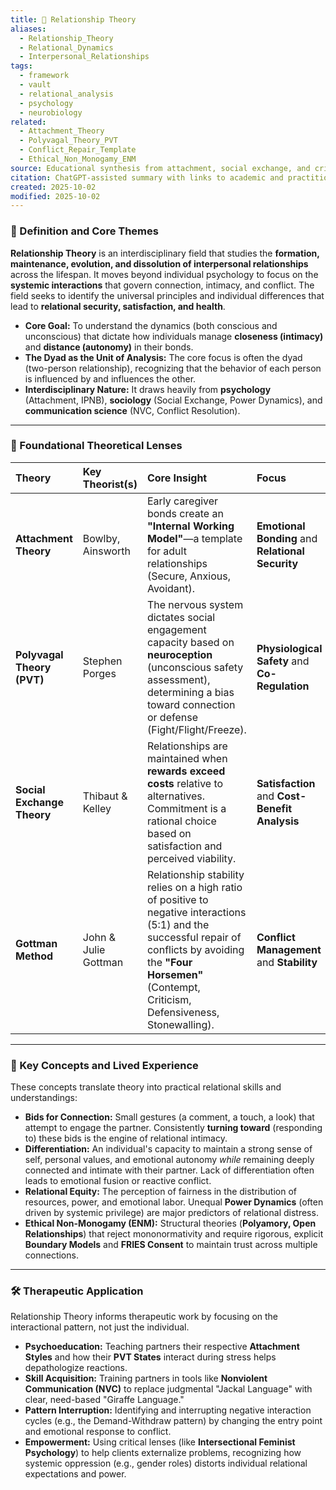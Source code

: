 ```yaml
---
title: 💖 Relationship Theory
aliases:
  - Relationship_Theory
  - Relational_Dynamics
  - Interpersonal_Relationships
tags:
  - framework
  - vault
  - relational_analysis
  - psychology
  - neurobiology
related:
  - Attachment_Theory
  - Polyvagal_Theory_PVT
  - Conflict_Repair_Template
  - Ethical_Non_Monogamy_ENM
source: Educational synthesis from attachment, social exchange, and critical relational theories
citation: ChatGPT-assisted summary with links to academic and practitioner materials
created: 2025-10-02
modified: 2025-10-02
---
```

### 🧩 Definition and Core Themes

**Relationship Theory** is an interdisciplinary field that studies the **formation, maintenance, evolution, and dissolution of interpersonal relationships** across the lifespan. It moves beyond individual psychology to focus on the **systemic interactions** that govern connection, intimacy, and conflict. The field seeks to identify the universal principles and individual differences that lead to **relational security, satisfaction, and health**.

-   **Core Goal:** To understand the dynamics (both conscious and unconscious) that dictate how individuals manage **closeness (intimacy)** and **distance (autonomy)** in their bonds.
-   **The Dyad as the Unit of Analysis:** The core focus is often the dyad (two-person relationship), recognizing that the behavior of each person is influenced by and influences the other.
-   **Interdisciplinary Nature:** It draws heavily from **psychology** (Attachment, IPNB), **sociology** (Social Exchange, Power Dynamics), and **communication science** (NVC, Conflict Resolution).

---

### 🧠 Foundational Theoretical Lenses

| Theory | Key Theorist(s) | Core Insight | Focus |
| :--- | :--- | :--- | :--- |
| **Attachment Theory** | Bowlby, Ainsworth | Early caregiver bonds create an **"Internal Working Model"**—a template for adult relationships (Secure, Anxious, Avoidant). | **Emotional Bonding** and **Relational Security** |
| **Polyvagal Theory (PVT)** | Stephen Porges | The nervous system dictates social engagement capacity based on **neuroception** (unconscious safety assessment), determining a bias toward connection or defense (Fight/Flight/Freeze). | **Physiological Safety** and **Co-Regulation** |
| **Social Exchange Theory** | Thibaut & Kelley | Relationships are maintained when **rewards exceed costs** relative to alternatives. Commitment is a rational choice based on satisfaction and perceived viability. | **Satisfaction** and **Cost-Benefit Analysis** |
| **Gottman Method** | John & Julie Gottman | Relationship stability relies on a high ratio of positive to negative interactions (5:1) and the successful repair of conflicts by avoiding the **"Four Horsemen"** (Contempt, Criticism, Defensiveness, Stonewalling). | **Conflict Management** and **Stability** |

---

### 🌿 Key Concepts and Lived Experience

These concepts translate theory into practical relational skills and understandings:

-   **Bids for Connection:** Small gestures (a comment, a touch, a look) that attempt to engage the partner. Consistently **turning toward** (responding to) these bids is the engine of relational intimacy.
-   **Differentiation:** An individual's capacity to maintain a strong sense of self, personal values, and emotional autonomy *while* remaining deeply connected and intimate with their partner. Lack of differentiation often leads to emotional fusion or reactive conflict.
-   **Relational Equity:** The perception of fairness in the distribution of resources, power, and emotional labor. Unequal **Power Dynamics** (often driven by systemic privilege) are major predictors of relational distress.
-   **Ethical Non-Monogamy (ENM):** Structural theories (**Polyamory, Open Relationships**) that reject mononormativity and require rigorous, explicit **Boundary Models** and **FRIES Consent** to maintain trust across multiple connections.

---

### 🛠️ Therapeutic Application

Relationship Theory informs therapeutic work by focusing on the interactional pattern, not just the individual.

-   **Psychoeducation:** Teaching partners their respective **Attachment Styles** and how their **PVT States** interact during stress helps depathologize reactions.
-   **Skill Acquisition:** Training partners in tools like **Nonviolent Communication (NVC)** to replace judgmental "Jackal Language" with clear, need-based "Giraffe Language."
-   **Pattern Interruption:** Identifying and interrupting negative interaction cycles (e.g., the Demand-Withdraw pattern) by changing the entry point and emotional response to conflict.
-   **Empowerment:** Using critical lenses (like **Intersectional Feminist Psychology**) to help clients externalize problems, recognizing how systemic oppression (e.g., gender roles) distorts individual relational expectations and power.